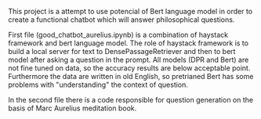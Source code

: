 This project is a attempt to use potencial of Bert language model in order to create a functional chatbot which will answer philosophical questions.

First file (good_chatbot_aurelius.ipynb) is a combination of haystack framework and bert language model. The role of haystack framework is to build a local server for text to DensePassageRetriever and then to bert model after asking a question in the prompt. All models (DPR and Bert) are not fine tuned on data, so the accuracy results are below acceptable point. Furthermore the data are written in old English, so pretrianed Bert has some problems with "understanding" the context of question.

In the second file there is a code responsible for question generation on the basis of Marc Aurelius meditation book.
